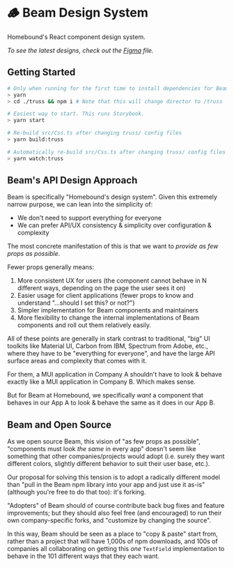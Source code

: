 # 🪵 Beam Design System

Homebound's React component design system.

_To see the latest designs, check out the [Figma](https://www.figma.com/file/aWUE4pPeUTgrYZ4vaTYZQU/%E2%9C%A8Beam-Design-System-Refresh?node-id=0%3A1) file._

## Getting Started

```bash
# Only when running for the first time to install dependencies for Beam & Truss
> yarn
> cd ./truss && npm i # Note that this will change director to /truss

# Easiest way to start. This runs Storybook.
> yarn start

# Re-build src/Css.ts after changing truss/ config files
> yarn build:truss

# Automatically re-build src/Css.ts after changing truss/ config files
> yarn watch:truss
```

## Beam's API Design Approach

Beam is specifically "Homebound's design system". Given this extremely narrow purpose, we can lean into the simplicity of:

* We don't need to support everything for everyone
* We can prefer API/UX consistency & simplicity over configuration & complexity

The most concrete manifestation of this is that we want to *provide as few props as possible*.

Fewer props generally means:

1. More consistent UX for users (the component cannot behave in N different ways, depending on the page the user sees it on)
2. Easier usage for client applications (fewer props to know and understand "...should I set this? or not?")
3. Simpler implementation for Beam components and maintainers
4. More flexibility to change the internal implementations of Beam components and roll out them relatively easily.

All of these points are generally in stark contrast to traditional, "big" UI toolkits like Material UI, Carbon from IBM, Spectrum from Adobe, etc., where they have to be "everything for everyone", and have the large API surface areas and complexity that comes with it.

For them, a MUI application in Company A shouldn't have to look & behave exactly like a MUI application in Company B. Which makes sense.

But for Beam at Homebound, we specifically _want_ a component that behaves in our App A to look & behave the same as it does in our App B.

## Beam and Open Source

As we open source Beam, this vision of "as few props as possible", "components must look _the same_ in every app" doesn't seem like something that other companies/projects would adopt (i.e. surely they want different colors, slightly different behavior to suit their user base, etc.).

Our proposal for solving this tension is to adopt a radically different model than "pull in the Beam npm library into your app and just use it as-is" (although you're free to do that too): it's forking.

"Adopters" of Beam should of course contribute back bug fixes and feature improvements; but they should also feel free (and encouraged) to run their own company-specific forks, and "customize by changing the source".

In this way, Beam should be seen as a place to "copy & paste" start from, rather than a project that will have 1,000s of npm downloads, and 100s of companies all collaborating on getting this _one_ `TextField` implementation to behave in the 101 different ways that they each want.
